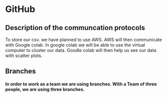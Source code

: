 # GitHub

## Description of the communcation protocols
To store our csv. we have planned to use AWS. 
AWS will then communicate with Google colab. 
In google colab we will be able to use the virtual computer to cluster our data. 
Goodle colab will then help us see our data with scatter plots. 

## Branches 
#### In order to work as a team we are using branches. With a Team of three people, we are using three branches. 

